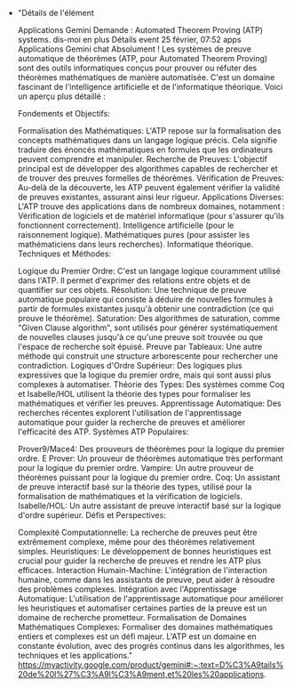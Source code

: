 - "Détails de l'élément
  
  Applications Gemini
  Demande : Automated Theorem Proving (ATP) systems. dis-moi en plus
  Détails
  event
  25 février, 07:52
  apps
  Applications Gemini
  chat
  Absolument ! Les systèmes de preuve automatique de théorèmes (ATP, pour Automated Theorem Proving) sont des outils informatiques conçus pour prouver ou réfuter des théorèmes mathématiques de manière automatisée. C'est un domaine fascinant de l'intelligence artificielle et de l'informatique théorique. Voici un aperçu plus détaillé :
  
  Fondements et Objectifs:
  
  Formalisation des Mathématiques: L'ATP repose sur la formalisation des concepts mathématiques dans un langage logique précis. Cela signifie traduire des énoncés mathématiques en formules que les ordinateurs peuvent comprendre et manipuler.
  Recherche de Preuves: L'objectif principal est de développer des algorithmes capables de rechercher et de trouver des preuves formelles de théorèmes.
  Vérification de Preuves: Au-delà de la découverte, les ATP peuvent également vérifier la validité de preuves existantes, assurant ainsi leur rigueur.
  Applications Diverses: L'ATP trouve des applications dans de nombreux domaines, notamment :
  Vérification de logiciels et de matériel informatique (pour s'assurer qu'ils fonctionnent correctement).
  Intelligence artificielle (pour le raisonnement logique).
  Mathématiques pures (pour assister les mathématiciens dans leurs recherches).
  Informatique théorique.
  Techniques et Méthodes:
  
  Logique du Premier Ordre: C'est un langage logique couramment utilisé dans l'ATP. Il permet d'exprimer des relations entre objets et de quantifier sur ces objets.
  Résolution: Une technique de preuve automatique populaire qui consiste à déduire de nouvelles formules à partir de formules existantes jusqu'à obtenir une contradiction (ce qui prouve le théorème).
  Saturation: Des algorithmes de saturation, comme "Given Clause algorithm", sont utilisés pour générer systématiquement de nouvelles clauses jusqu'à ce qu'une preuve soit trouvée ou que l'espace de recherche soit épuisé.
  Preuve par Tableaux: Une autre méthode qui construit une structure arborescente pour rechercher une contradiction.
  Logiques d'Ordre Supérieur: Des logiques plus expressives que la logique du premier ordre, mais qui sont aussi plus complexes à automatiser.
  Théorie des Types: Des systèmes comme Coq et Isabelle/HOL utilisent la théorie des types pour formaliser les mathématiques et vérifier les preuves.
  Apprentissage Automatique: Des recherches récentes explorent l'utilisation de l'apprentissage automatique pour guider la recherche de preuves et améliorer l'efficacité des ATP.
  Systèmes ATP Populaires:
  
  Prover9/Mace4: Des prouveurs de théorèmes pour la logique du premier ordre.
  E Prover: Un prouveur de théorèmes automatique très performant pour la logique du premier ordre.
  Vampire: Un autre prouveur de théorèmes puissant pour la logique du premier ordre.
  Coq: Un assistant de preuve interactif basé sur la théorie des types, utilisé pour la formalisation de mathématiques et la vérification de logiciels.
  Isabelle/HOL: Un autre assistant de preuve interactif basé sur la logique d'ordre supérieur.
  Défis et Perspectives:
  
  Complexité Computationnelle: La recherche de preuves peut être extrêmement complexe, même pour des théorèmes relativement simples.
  Heuristiques: Le développement de bonnes heuristiques est crucial pour guider la recherche de preuves et rendre les ATP plus efficaces.
  Interaction Humain-Machine: L'intégration de l'interaction humaine, comme dans les assistants de preuve, peut aider à résoudre des problèmes complexes.
  Intégration avec l'Apprentissage Automatique: L'utilisation de l'apprentissage automatique pour améliorer les heuristiques et automatiser certaines parties de la preuve est un domaine de recherche prometteur.
  Formalisation de Domaines Mathématiques Complexes: Formaliser des domaines mathématiques entiers et complexes est un défi majeur.
  L'ATP est un domaine en constante évolution, avec des progrès continus dans les algorithmes, les techniques et les applications."
   https://myactivity.google.com/product/gemini#:~:text=D%C3%A9tails%20de%20l%27%C3%A9l%C3%A9ment,et%20les%20applications.